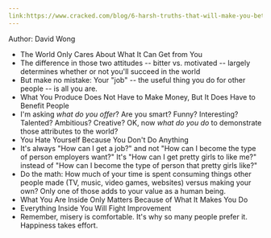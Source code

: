 ```yaml
---
link:https://www.cracked.com/blog/6-harsh-truths-that-will-make-you-better-person/
---
```

Author: David Wong

 - The World Only Cares About What It Can Get from You
 -  The difference in those two attitudes -- bitter vs. motivated -- largely determines whether or not you'll succeed in the world
 -  But make no mistake: Your "job" -- the useful thing you do for other people -- is all you are.
 -  What You Produce Does Not Have to Make Money, But It Does Have to Benefit People
 -   I'm asking *what do you offer*? Are you smart? Funny? Interesting? Talented? Ambitious? Creative? OK, now *what do you do* to demonstrate those attributes to the world? 
 -   You Hate Yourself Because You Don't Do Anything
 -   It's always "How can I get a job?" and not "How can I become the type of person employers want?" It's "How can I get pretty girls to like me?" instead of "How can I become the type of person that pretty girls like?"
 -   Do the math: How much of your time is spent consuming things other people made (TV, music, video games, websites) versus making your own? Only one of those adds to your value as a human being.
 -   What You Are Inside Only Matters Because of What It Makes You Do
 -   Everything Inside You Will Fight Improvement
 -   Remember, misery is comfortable. It's why so many people prefer it. Happiness takes effort.